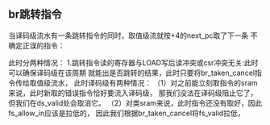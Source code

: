 ## br跳转指令

当译码级流水有一条跳转指令的同时，取值级流就按+4的next_pc取了下一条
不确定正误的指令：

此时分两种情况：
1.跳转指令读的寄存器与LOAD写后读冲突或csr冲突无关:此时可以确保译码级在该周期
就能出是否跳转的结果，此时只要将br_taken_cancel指令传给取值级流水，
此时译码级有两种情况：
（1）对之前能立刻取指令的sram来说，此时新取的错误指令恰好要流入译码级，
那我们没法在译码级阻止它了，但我们在ds_valid处会取消它。
（2）对类sram来说，此时指令还没有取好，因此fs_allow_in应该是拉低的，
因此我们根据br_taken_cancel将fs_valid拉低，